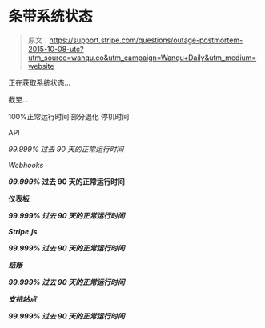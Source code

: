 # 条带系统状态

> 原文：<https://support.stripe.com/questions/outage-postmortem-2015-10-08-utc?utm_source=wanqu.co&utm_campaign=Wanqu+Daily&utm_medium=website>

正在获取系统状态…

截至...

<label>100%正常运行时间</label> <label>部分退化</label> <label>停机时间</label>

API

**99.999%* 过去 90 天的正常运行时间*

*Webhooks*

***99.999%* 过去 90 天的正常运行时间**

**仪表板**

****99.999%* 过去 90 天的正常运行时间***

***Stripe.js***

****99.999%* 过去 90 天的正常运行时间***

***结账***

****99.999%* 过去 90 天的正常运行时间***

***支持站点***

****99.999%* 过去 90 天的正常运行时间***